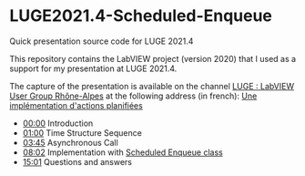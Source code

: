# LUGE2021.4-Scheduled-Enqueue
Quick presentation source code for LUGE 2021.4

This repository contains the LabVIEW project (version 2020) that I used as a support for my presentation at LUGE 2021.4.

The capture of the presentation is available on the channel [LUGE : LabVIEW User Group Rhône-Alpes](https://www.youtube.com/channel/UCFgyPwpnSfA9KYvHfy1ciSA) at the following address (in french): [Une implémentation d'actions planifiées](https://www.youtube.com/watch?v=uV2x8HPp1P0)
* [00:00](https://www.youtube.com/watch?v=uV2x8HPp1P0) Introduction
* [01:00](https://www.youtube.com/watch?v=uV2x8HPp1P0&t=60s) Time Structure Sequence
* [03:45](https://www.youtube.com/watch?v=uV2x8HPp1P0&t=225s) Asynchronous Call
* [08:02](https://www.youtube.com/watch?v=uV2x8HPp1P0&t=482s) Implementation with [Scheduled Enqueue class](https://github.com/mathieu-reyrolle/LUGE2021.4-Scheduled-Enqueue/tree/main/03.%20Scheduled%20Enqueue/classes/Scheduled%20Enqueue)
* [15:01](https://www.youtube.com/watch?v=uV2x8HPp1P0&t=901s) Questions and answers
